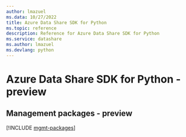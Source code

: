 ```yaml
---
author: lmazuel
ms.data: 10/27/2022
title: Azure Data Share SDK for Python
ms.topic: reference
description: Reference for Azure Data Share SDK for Python
ms.service: datashare
ms.author: lmazuel
ms.devlang: python
---
```

# Azure Data Share SDK for Python - preview

## Management packages - preview
[!INCLUDE [mgmt-packages](data-share-mgmt-index.md)]
